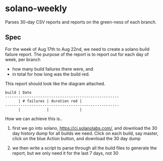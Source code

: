 # solano-weekly

Parses 30-day CSV reports and reports on the green-ness of each branch.

## Spec
For the week of Aug 17th to Aug 22nd, we need to create a solano build failure report. The purpose of the report is to report out for each day of week, per branch

* how many build failures there were, and 
* in total for how long was the build red.

This report should look like the diagram attached.

    build | Date
    ----------------------------------------------------
          | # failures | duration red |
    ----------------------------------------------------
          |            |              |


How we can achieve this is..

1) first we go into solano, https://ci.solanolabs.com/, and download the 30 day history dump for all builds we need. Click on each build, say master, click on the blue Action button, and download the 30 day dump

2) we then write a script to parse through all the build files to generate the report, but we only need it for the last 7 days, not 30
